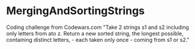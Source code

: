 # MergingAndSortingStrings

Coding challenge from Codewars.com
"Take 2 strings s1 and s2 including only letters from ato z. Return a new sorted string, the longest possible, containing distinct letters, - each taken only once - coming from s1 or s2."
